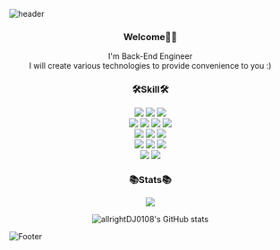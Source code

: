 ![header](https://capsule-render.vercel.app/api?type=waving&customColorList=0,2,2,5,30&height=200&section=header&text=Dazzling&fontSize=100&fontColor=d6ace6)

<div align=center>
 <h3>Welcome👏🏻</h3>
 I'm Back-End Engineer
 <br> I will create various technologies to provide convenience to you :)

 <h3>🛠Skill🛠</h3>
 <img src="https://img.shields.io/badge/java-007396?style=for-the-badge&logo=java&logoColor=white"> 
  <img src="https://img.shields.io/badge/c++-00599C?style=for-the-badge&logo=c%2B%2B&logoColor=white">
  <img src="https://img.shields.io/badge/python-3776AB?style=for-the-badge&logo=python&logoColor=white"> 
  <br>
  
  <img src="https://img.shields.io/badge/html5-E34F26?style=for-the-badge&logo=html5&logoColor=white"> 
  <img src="https://img.shields.io/badge/css-1572B6?style=for-the-badge&logo=css3&logoColor=white"> 
  <img src="https://img.shields.io/badge/javascript-F7DF1E?style=for-the-badge&logo=javascript&logoColor=black"> 
  <img src="https://img.shields.io/badge/jquery-0769AD?style=for-the-badge&logo=jquery&logoColor=white">
  <br>
  
  <img src="https://img.shields.io/badge/oracle-F80000?style=for-the-badge&logo=oracle&logoColor=white"> 
  <img src="https://img.shields.io/badge/mysql-4479A1?style=for-the-badge&logo=mysql&logoColor=white"> 
  <img src="https://img.shields.io/badge/mariaDB-003545?style=for-the-badge&logo=mariaDB&logoColor=white"> 
  <br>
  
  <img src="https://img.shields.io/badge/spring-6DB33F?style=for-the-badge&logo=spring&logoColor=white"> 
  <img src="https://img.shields.io/badge/linux-FCC624?style=for-the-badge&logo=linux&logoColor=black"> 
  <img src="https://img.shields.io/badge/apache tomcat-F8DC75?style=for-the-badge&logo=apachetomcat&logoColor=white">
  <br>
  
  <img src="https://img.shields.io/badge/github-181717?style=for-the-badge&logo=github&logoColor=white">
  <img src="https://img.shields.io/badge/git-F05032?style=for-the-badge&logo=git&logoColor=white">
  <br>
 
</div>
<div align="center">
 <h3>📚Stats📚</h3>
</div>

<div align="center">

 <!-- [![Solved.ac 프로필](http://mazassumnida.wtf/api/v2/generate_badge?boj=ever0108)](https://solved.ac/profile/ever0108)-->
 <a href = "https://solved.ac/profile/ever0108">  
  <img src="https://mazassumnida.wtf/api/v2/generate_badge?boj=ever0108"/>
 </a>


 ![allrightDJ0108's GitHub stats](https://github-readme-stats.vercel.app/api?username=allrightDJ0108&show_icons=true&theme=dracula&line_height=20&hide_border=true)


</div>


 

![Footer](https://capsule-render.vercel.app/api?type=waving&customColorList=0,2,2,5,30&height=200&section=footer)


 <!-- 백준 잔디 현황 -->
 <!-- <img src="http://mazandi.herokuapp.com/api?handle=ever0108&theme=warm"/> -->
<!--
**allrightDJ0108/allrightDJ0108** is a ✨ _special_ ✨ repository because its `README.md` (this file) appears on your GitHub profile.

Here are some ideas to get you started:

- 🔭 I’m currently working on ...
- 🌱 I’m currently learning ...
- 👯 I’m looking to collaborate on ...
- 🤔 I’m looking for help with ...
- 💬 Ask me about ...
- 📫 How to reach me: ...
- 😄 Pronouns: ...
- ⚡ Fun fact: ...
-->
